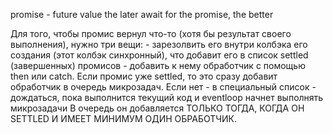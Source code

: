 promise - future value
the later await for the promise, the better

Для того, чтобы промис вернул что-то (хотя бы результат своего выполнения), нужно три вещи:
     - зарезолвить его внутри колбэка его создания (этот колбэк синхронный), что добавит его в список  settled (завершенных) промисов
     - добавить к нему обработчик с помощью then или catch. Если промис уже settled, то это сразу добавит обработчик в очередь микрозадач. Если нет - в специальный список
     - дождаться, пока выполнится текущий код и eventloop начнет выполнять микрозадачи
В очередь он добавляется ТОЛЬКО ТОГДА, КОГДА ОН SETTLED И ИМЕЕТ МИНИМУМ ОДИН ОБРАБОТЧИК. 
